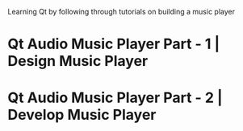 Learning Qt by following through tutorials on building a music player


# Qt Audio Music Player Part - 1 | Design Music Player[](https://www.youtube.com/watch?v=g61y2V_1R8s)


# Qt Audio Music Player Part - 2 | Develop Music Player[](https://)
